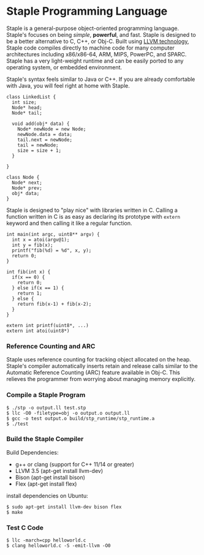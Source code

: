 
Staple Programming Language
============================

Staple is a general-purpose object-oriented programming language. Staple's focuses on being *simple*, __powerful__, and fast. Staple is designed to be a better alternative to C, C++, or Obj-C. Built using [LLVM technology](http://llvm.org/), Staple code compiles directly to machine code for many computer architectures including x86/x86-64, ARM, MIPS, PowerPC, and SPARC. Staple has a very light-weight runtime and can be easily ported to any operating system, or embedded environment.

Staple's syntax feels similar to Java or C++. If you are already comfortable with Java, you will feel right at home with Staple.

```
class LinkedList {
  int size;
  Node* head;
  Node* tail;

  void add(obj* data) {
    Node* newNode = new Node;
    newNode.data = data;
    tail.next = newNode;
    tail = newNode;
    size = size + 1;
  }

}

class Node {
  Node* next;
  Node* prev;
  obj* data;
}
```

Staple is designed to "play nice" with libraries written in C. Calling a function written in C is as easy as declaring its prototype with `extern` keyword and then calling it like a regular function.

```
int main(int argc, uint8** argv) {
  int x = atoi(argv@1);
  int y = fib(x);
  printf("fib(%d) = %d", x, y);
  return 0;
}

int fib(int x) {
  if(x == 0) {
    return 0;
  } else if(x == 1) {
    return 1;
  } else {
    return fib(x-1) + fib(x-2);
  }
}

extern int printf(uint8*, ...)
extern int atoi(uint8*)
```

### Reference Counting and ARC ###

Staple uses reference counting for tracking object allocated on the heap. Staple's compiler automatically inserts retain and release calls similar to the Automatic Reference Counting (ARC) feature available in Obj-C. This relieves the programmer from worrying about managing memory explicitly.

### Compile a Staple Program ###

```
$ ./stp -o output.ll test.stp
$ llc -O0 -filetype=obj -o output.o output.ll
$ gcc -o test output.o build/stp_runtime/stp_runtime.a
$ ./test
```

### Build the Staple Compiler ###

Build Dependencies:
* g++ or clang (support for C++ 11/14 or greater)
* LLVM 3.5 (apt-get install llvm-dev)
* Bison (apt-get install bison)
* Flex (apt-get install flex)

install dependencies on Ubuntu:
```
$ sudo apt-get install llvm-dev bison flex
$ make
```


### Test C Code ###
```
$ llc -march=cpp helloworld.c
$ clang helloworld.c -S -emit-llvm -O0
```